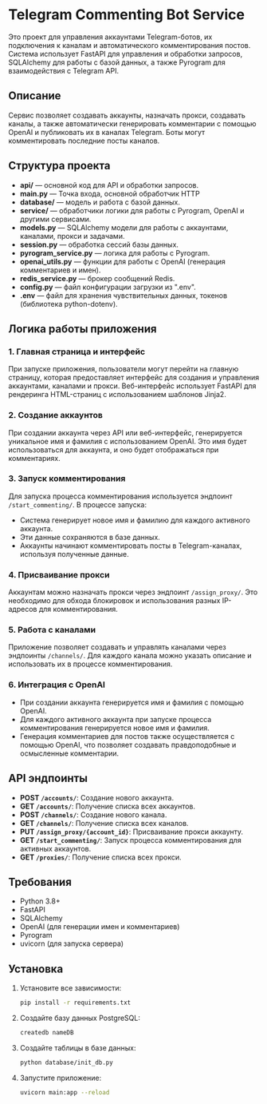 # Telegram Commenting Bot Service

Это проект для управления аккаунтами Telegram-ботов, их подключения к каналам и автоматического комментирования постов. 
Система использует FastAPI для управления и обработки запросов, SQLAlchemy для работы с базой данных, 
а также Pyrogram для взаимодействия с Telegram API.

## Описание

Сервис позволяет создавать аккаунты, назначать прокси, создавать каналы, а также автоматически генерировать комментарии 
с помощью OpenAI и публиковать их в каналах Telegram. Боты могут комментировать последние посты каналов.

## Структура проекта

- **api/** — основной код для API и обработки запросов.
- **main.py** — Точка входа, основной обработчик HTTP
- **database/** — модель и работа с базой данных.
- **service/** — обработчики логики для работы с Pyrogram, OpenAI и другими сервисами.
- **models.py** — SQLAlchemy модели для работы с аккаунтами, каналами, прокси и задачами.
- **session.py** — обработка сессий базы данных.
- **pyrogram_service.py** — логика для работы с Pyrogram.
- **openai_utils.py** — функции для работы с OpenAI (генерация комментариев и имен).
- **redis_service.py** — брокер сообщений Redis.
- **config.py** — файл конфигурации загрузки из ".env".
- **.env** — файл для хранения чувствительных данных, токенов (библиотека python-dotenv).

## Логика работы приложения

### 1. **Главная страница и интерфейс**

При запуске приложения, пользователи могут перейти на главную страницу, которая предоставляет интерфейс 
для создания и управления аккаунтами, каналами и прокси. 
Веб-интерфейс использует FastAPI для рендеринга HTML-страниц с использованием шаблонов Jinja2.

### 2. **Создание аккаунтов**

При создании аккаунта через API или веб-интерфейс, генерируется уникальное имя и фамилия с использованием OpenAI. 
Это имя будет использоваться для аккаунта, и оно будет отображаться при комментариях. 

### 3. **Запуск комментирования**

Для запуска процесса комментирования используется эндпоинт `/start_commenting/`. В процессе запуска:

- Система генерирует новое имя и фамилию для каждого активного аккаунта.
- Эти данные сохраняются в базе данных.
- Аккаунты начинают комментировать посты в Telegram-каналах, используя полученные данные.

### 4. **Присваивание прокси**

Аккаунтам можно назначать прокси через эндпоинт `/assign_proxy/`. 
Это необходимо для обхода блокировок и использования разных IP-адресов для комментирования.

### 5. **Работа с каналами**

Приложение позволяет создавать и управлять каналами через эндпоинты `/channels/`. 
Для каждого канала можно указать описание и использовать их в процессе комментирования.

### 6. **Интеграция с OpenAI**

- При создании аккаунта генерируется имя и фамилия с помощью OpenAI.
- Для каждого активного аккаунта при запуске процесса комментирования генерируется новое имя и фамилия.
- Генерация комментариев для постов также осуществляется с помощью OpenAI, 
что позволяет создавать правдоподобные и осмысленные комментарии.

## API эндпоинты

- **POST `/accounts/`**: Создание нового аккаунта.
- **GET `/accounts/`**: Получение списка всех аккаунтов.
- **POST `/channels/`**: Создание нового канала.
- **GET `/channels/`**: Получение списка всех каналов.
- **PUT `/assign_proxy/{account_id}`**: Присваивание прокси аккаунту.
- **GET `/start_commenting/`**: Запуск процесса комментирования для активных аккаунтов.
- **GET `/proxies/`**: Получение списка всех прокси.

## Требования

- Python 3.8+
- FastAPI
- SQLAlchemy
- OpenAI (для генерации имен и комментариев)
- Pyrogram
- uvicorn (для запуска сервера)

## Установка

1. Установите все зависимости:
   ```bash
   pip install -r requirements.txt
   
2. Создайте базу данных PostgreSQL:
   ```bash
   createdb nameDB
   
3. Создайте таблицы в базе данных:
   ```bash
   python database/init_db.py
   
4. Запустите приложение:
   ```bash
   uvicorn main:app --reload
